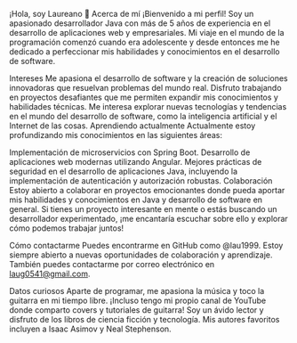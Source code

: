 ¡Hola, soy Laureano 👋
Acerca de mí
¡Bienvenido a mi perfil! Soy un apasionado desarrollador Java con más de 5 años de experiencia en el desarrollo de aplicaciones web y empresariales. Mi viaje en el mundo de la programación comenzó cuando era adolescente y desde entonces me he dedicado a perfeccionar mis habilidades y conocimientos en el desarrollo de software.

Intereses
Me apasiona el desarrollo de software y la creación de soluciones innovadoras que resuelvan problemas del mundo real.
Disfruto trabajando en proyectos desafiantes que me permiten expandir mis conocimientos y habilidades técnicas.
Me interesa explorar nuevas tecnologías y tendencias en el mundo del desarrollo de software, como la inteligencia artificial y el Internet de las cosas.
Aprendiendo actualmente
Actualmente estoy profundizando mis conocimientos en las siguientes áreas:

Implementación de microservicios con Spring Boot.
Desarrollo de aplicaciones web modernas utilizando Angular.
Mejores prácticas de seguridad en el desarrollo de aplicaciones Java, incluyendo la implementación de autenticación y autorización robustas.
Colaboración
Estoy abierto a colaborar en proyectos emocionantes donde pueda aportar mis habilidades y conocimientos en Java y desarrollo de software en general. Si tienes un proyecto interesante en mente o estás buscando un desarrollador experimentado, ¡me encantaría escuchar sobre ello y explorar cómo podemos trabajar juntos!

Cómo contactarme
Puedes encontrarme en GitHub como @lau1999. Estoy siempre abierto a nuevas oportunidades de colaboración y aprendizaje. También puedes contactarme por correo electrónico en laug0541@gmail.com.

Datos curiosos
Aparte de programar, me apasiona la música y toco la guitarra en mi tiempo libre. ¡Incluso tengo mi propio canal de YouTube donde comparto covers y tutoriales de guitarra!
Soy un ávido lector y disfruto de los libros de ciencia ficción y tecnología. Mis autores favoritos incluyen a Isaac Asimov y Neal Stephenson.
